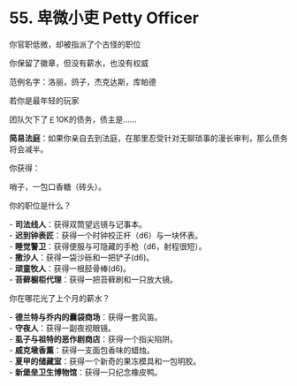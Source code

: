 # 55. 卑微小吏 Petty Officer  
  
你官职低微，却被指派了个古怪的职位  
  
你保留了徽章，但没有薪水，也没有权威  
  
范例名字：洛丽，鸽子，杰克达斯，库帕德  
  
若你是最年轻的玩家  
  
团队欠下了￡10K的债务，债主是......  
  
**简易法庭**：如果你亲自去到法庭，在那里忍受针对无聊琐事的漫长审判，那么债务将会减半。  
  
你获得：  
  
哨子，一包口香糖（砖头）。  
  
你的职位是什么？  
  
- **司法线人**：获得双筒望远镜与记事本。  
- **迟到钟表匠**：获得一个时钟校正杆（d6）与一块怀表。  
- **睡觉警卫**：获得便服与可隐藏的手枪（d6，射程很短）。  
- **撒沙人**：获得一袋沙砾和一把铲子(d6)。  
- **顽童牧人**：获得一根胫骨棒(d6)。  
- **苔藓橱柜代理**：获得一把苔藓刷和一只放大镜。  
  
你在哪花光了上个月的薪水？  
  
- **德兰特与乔内的囊袋商场**：获得一套风笛。  
- **守夜人**：获得一副夜视眼镜。  
- **虱子与祖特的恶作剧商店**：获得一个指尖陷阱。  
- **威克墩香薰**：获得一支面包香味的蜡烛。  
- **夏甲的储藏室**：获得一个新奇的果冻模具和一包明胶。  
- **新堡垒卫生博物馆**：获得一只纪念橡皮鸭。